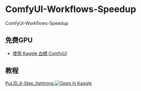 # ComfyUI-Workflows-Speedup
ComfyUI-Workflows-Speedup


## 免费GPU
- [使用 Kaggle 白嫖 ComfyUI ](https://github.com/ccssu/ComfyUI-Workflows-Speedup/issues/1)

## 教程
<div>
    <a href="https://www.kaggle.com/code/ccsufengwen/comfyui-kaggle-onediff"> PuLID_4-Step_lightning </a>
    <a href="https://www.kaggle.com/code/ccsufengwen/comfyui-kaggle-onediff"><img src="https://kaggle.com/static/images/open-in-kaggle.svg" alt="Open In Kaggle"></a>
</div>

